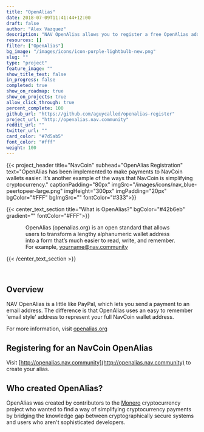 ```yaml
---
title: "OpenAlias"
date: 2018-07-09T11:41:44+12:00
draft: false
author: "Alex Vazquez"
description: "NAV OpenAlias allows you to register a free OpenAlias address and link it to your real NavCoin address using a unique 'email style' user name."
resources: []
filter: ["OpenAlias"]
bg_image: "/images/icons/icon-purple-lightbulb-new.png"
slug: ""
type: "project"
feature_image: ""
show_title_text: false
in_progress: false
completed: true
show_on_roadmap: true
show_on_projects: true
allow_click_through: true
percent_complete: 100
github_url: "https://github.com/aguycalled/openalias-register"
project_url: "http://openalias.nav.community"
reddit_url: ""
twitter_url: ""
card_color: "#7d5ab5"
font_color: "#fff"
weight: 100
---
```


{{< project_header
    title="NavCoin"
    subhead="OpenAlias Registration"
    text="OpenAlias has been implemented to make payments to NavCoin wallets easier. It’s another example of the ways that NavCoin is simplifying cryptocurrency."
    captionPadding="80px"
    imgSrc="/images/icons/nav_blue-peertopeer-large.png"
    imgHeight="300px"
    imgPadding="20px"
    bgColor="#FFF"
    bgImgSrc=""
    fontColor="#333">}}

{{< center_text_section
    title="What is OpenAlias?"
    bgColor="#42b6eb"
    gradient=""
    fontColor="#FFF">}}
    <div style="width: 80%; margin: 0 auto;">
    <p>OpenAlias (openalias.org) is an open standard that allows users to transform a lengthy alphanumeric wallet address into a form that’s much easier to read, write, and remember. For example, yourname@nav.community</p>
    </div>
{{< /center_text_section >}}

<br />
<section class="container">

## Overview

NAV OpenAlias is a little like PayPal, which lets you send a payment to an email address. The difference is that OpenAlias uses an easy to remember 'email style' address to represent your full NavCoin wallet address.

For more information, visit [openalias.org](https://openalias.org/)

## Registering for an NavCoin OpenAlias

Visit [http://openalias.nav.community](http://openalias.nav.community) to create your alias.

## Who created OpenAlias?

OpenAlias was created by contributors to the [Monero](https://getmonero.org/) cryptocurrency project who wanted to find a way of simplifying cryptocurrency payments by bridging the knowledge gap between cryptographically secure systems and users who aren't sophisticated developers.
